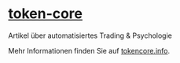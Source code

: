 # [token-core](https://tokencore.ch)
Artikel über automatisiertes Trading & Psychologie

Mehr Informationen finden Sie auf [tokencore.info](https://tokencore.info).
